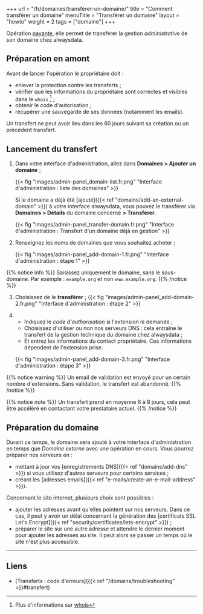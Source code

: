 +++
url = "/fr/domaines/transférer-un-domaine/"
title = "Comment transférer un domaine"
menuTitle = "Transférer un domaine"
layout = "howto"
weight = 2
tags = ["domaine"]
+++

Opération [payante](https://www.alwaysdata.com/fr/domaines/#main), elle permet de transférer la gestion _administrative_ de son domaine chez alwaysdata.

## Préparation en amont

Avant de lancer l'opération le propriétaire doit :

- enlever la protection contre les transferts ;
- vérifier que les informations du propriétaire sont correctes et visibles dans le `whois` [^1] ;
- obtenir le code d'autorisation ;
- récupérer une sauvegarde de ses données (notamment les emails).

Un transfert ne peut avoir lieu dans les 60 jours suivant sa création ou un précédent transfert.


## Lancement du transfert

1.  Dans votre interface d'administration, allez dans **Domaines > Ajouter un domaine** ;
    
    {{< fig "images/admin-panel_domain-list.fr.png" "Interface d'administration : liste des domaines" >}}
    
    Si le domaine a déjà été [ajouté]({{< ref "domains/add-an-external-domain" >}}) à votre interface alwaysdata, vous pouvez le transférer via **Domaines > Détails** du domaine concerné **> Transférer**.
    
    {{< fig "images/admin-panel_transfer-domain.fr.png" "Interface d'administration : Transfert d'un domaine déjà en gestion" >}}

2.  Renseignez les noms de domaines que vous souhaitez acheter ;
   
    {{< fig "images/admin-panel_add-domain-1.fr.png" "Interface d'administration : étape 1" >}}

{{% notice info %}}
Saisissez uniquement le domaine, sans le sous-domaine.
Par exemple : `example.org` et non `www.example.org`.
{{% /notice %}}

3.  Choisissez de le **transférer** ;
    {{< fig "images/admin-panel_add-domain-2.fr.png" "Interface d'administration : étape 2" >}}

4. 
    - Indiquez le _code d'authorisation_ si l'extension le demande ;
    - Choisissez d'utiliser ou non nos serveurs DNS : cela entraîne le transfert de la gestion technique du domaine chez alwaysdata ;
    - Et entrez les informations du contact propriétaire. Ces informations dépendent de l'extension prise.
   
    {{< fig "images/admin-panel_add-domain-3.fr.png" "Interface d'administration : étape 3" >}}

{{% notice warning %}}
Un email de validation est envoyé pour un certain nombre d'extensions. Sans validation, le transfert est abandonné.
{{% /notice %}}

{{% notice note %}}
Un transfert prend en moyenne 6 à 8 jours, cela peut être accéléré en contactant votre prestataire actuel.
{{% /notice %}}

## Préparation du domaine

Durant ce temps, le domaine sera ajouté à votre interface d'administration en temps que _Domaine externe_ avec une opération en cours. Vous pourrez préparer nos serveurs en :

- mettant à jour vos [enregistrements DNS]({{< ref "domains/add-dns" >}}) si vous utilisez d'autres serveurs pour certains services ;
- créant les [adresses emails]({{< ref "e-mails/create-an-e-mail-address" >}}).

Concernant le site internet, plusieurs choix sont possibles :

- ajouter les adresses avant qu'elles pointent sur nos serveurs. Dans ce cas, il peut y avoir un délai concernant la génération des [certificats SSL Let's Encrypt]({{< ref "security/certificates/lets-encrypt" >}}) ;
- préparer le site sur une autre adresse et attendre le dernier moment pour ajouter les adresses au site. Il peut alors se passer un temps où le site n'est plus accessible.

---

## Liens

- [Transferts : code d'erreurs]({{< ref "/domains/troubleshooting" >}}#transfert)

[^1]: Plus d'informations sur [whois](https://fr.wikipedia.org/wiki/Whois)
